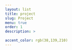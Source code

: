 ```yaml
---
layout: list
title: project
slug: Project
menu: true
order: 1
description: >
	
accent_color: rgb(38,139,210)
---
```

